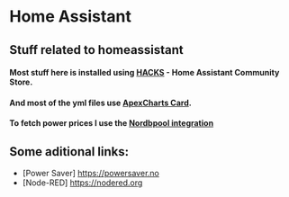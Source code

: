 # Home Assistant

## Stuff related to homeassistant

#### Most stuff here is installed using [HACKS](https://hacs.xyz) - Home Assistant Community Store.
#### And most of the yml files use [ApexCharts Card](https://github.com/RomRider).
#### To fetch power prices I use the [Nordbpool integration](https://github.com/custom-components/nordpool/)
## Some aditional links: 
* [Power Saver] https://powersaver.no
* [Node-RED] https://nodered.org

